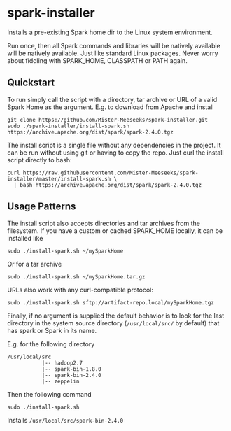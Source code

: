 # spark-installer
Installs a pre-existing Spark home dir to the Linux system environment.

Run once, then all Spark commands and libraries will be natively available will be
natively available. Just like standard Linux packages. Never worry about fiddling
with SPARK_HOME, CLASSPATH or PATH again.

## Quickstart

To run simply call the script with a directory, tar archive or URL of a valid Spark
Home as the argument. E.g. to download from Apache and install

    git clone https://github.com/Mister-Meeseeks/spark-installer.git
    sudo ./spark-installer/install-spark.sh https://archive.apache.org/dist/spark/spark-2.4.0.tgz
    
The install script is a single file without any dependencies in the project. It can be
run without using git or having to copy the repo. Just curl the install script directly
to bash:

    curl https://raw.githubusercontent.com/Mister-Meeseeks/spark-installer/master/install-spark.sh \
      | bash https://archive.apache.org/dist/spark/spark-2.4.0.tgz
      
## Usage Patterns
 
The install script also accepts directories and tar archives from the filesystem. If
you have a custom or cached SPARK_HOME locally, it can be installed like

    sudo ./install-spark.sh ~/mySparkHome

Or for a tar archive

    sudo ./install-spark.sh ~/mySparkHome.tar.gz
    
URLs also work with any curl-compatible protocol:

    sudo ./install-spark.sh sftp://artifact-repo.local/mySparkHome.tgz

Finally, if no argument is supplied the default behavior is to look for the last
directory in the system source directory (`/usr/local/src/` by default) that has 
spark or Spark in its name.

E.g. for the following directory

    /usr/local/src
               |-- hadoop2.7
               |-- spark-bin-1.8.0
               |-- spark-bin-2.4.0
               |-- zeppelin
               
Then the following command 

    sudo ./install-spark.sh
    
Installs `/usr/local/src/spark-bin-2.4.0`

